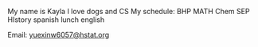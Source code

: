 My name is Kayla 
I love dogs and CS
 My schedule: 
 BHP 
 MATH 
 Chem 
 SEP 
 HIstory 
 spanish 
 lunch 
 english 
 
 Email: yuexinw6057@hstat.org 